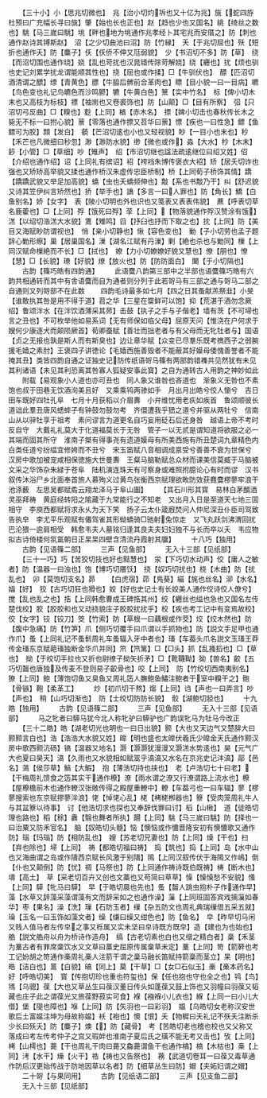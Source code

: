 <!-- { "loadSidebar": true } -->
　　【三十小】小【思兆切微也】　兆【治小切灼坼也又十亿为兆】旐【蛇四斿杜预曰广充幅长寻曰旐】肇【始也长也正也】赵【趋也少也又国名】絩【绮丝之数也】駣【马三嵗曰駣】垗【畔也地为垗通作兆孝经卜其宅兆而安厝之】防【刺也通作赵诗其镈斯赵】　沼【之少切曲池曰沼】防【竹縁】　夭【于兆切屈也】殀【短折也通作夭】防【麋子】仸【仸侨不伸又尫弱貌】　少【书沼切不多】防【草】　绕【而沼切围也通作绕】娆【乱也苛扰也汉晁错传除苛解娆】绕【纒也】扰【烦也驯也史记刘累学扰龙谓能顺其性也】挠【屈也或作揉】□【牛驯伏也】　醥【匹沼切酒清谓之醥】缥【青黄色】膘【牛脇后髀前合革肉也】瞟【目小貌一曰一目病】皫【鸟色变也礼记鸟皫色而沙鸣鬰】犥【牛黄白色】篻【实中竹名】　标【俾小切木末也又高枝为标枝】褾【袖耑也又卷裘饰也】防【山颠】□【目有所察】　弨【只沼切弓反曲】□【糗也】麨【上同】楢【赤木名】　摽【婢小切击也春秋传长木之毙无不标一曰拊心貌】蔈【零落也通作摽又苕华曰蔈】慓【疾也一曰性急】鳔【鱼鳔可为胶】顠【发白】　藐【芒沼切逺也小也又轻视貌】眇【一目小也末也】秒【禾芒也凡微细曰秒忽】渺【渺防水貌】缈【微也或作】淼【大水】杪【木末】篎【小管】□【草细】吵【雉声】　绍【市沼切继也諡法疏逺继位曰绍又姓】佋【介绍也通作绍】诏【上同礼有摈诏】袑【袴裆朱博传褒衣大袑】矫【居夭切诈也强也又矫矫高举貌又揉也通作桥汉朱虚传忠臣桥制】桥【上同荀子桥饰其情】蹻【蹻蹻武貌又举足加高貌】蟜【虫也夭蟜频伸也】敽【系也书敽乃干】纠【舒迟貌又诗其笠伊纠言矫然也】挢【举手也】譑【多言一曰人罪也】防【角长】鱎【白鱼别名】娇【女字】　表【陂小切明也外也识也又笺表又表表伟貌】　藨【呼表切草名鹿藿也】□【上同】殍【饿死曰殍】莩【上同】【物落貌通作殍汉赞涂有饿】　溔【以绍切浩溔大水貌】鷕【雉鸣】舀【抒臼也抒而下取之也】抌【上同】防【美目又海赋眇防谓视也】　悄【亲小切静也】愀【容色变也】　勦【子小切劳也孟子题辞心勦形瘵】巢【居巢国名】漅【湖名江赋有丹漅】剿【絶也杀也与勦同】樔【上同汉赋命樔絶而不长】□【拭也】　嫽【力小切嫽嫽好貌又慧也】僚【朋也】憭【慧】□【长貌】璙【好貌】燎【放火也】防【防防面白】　闄【于小切隔也】
　　古韵【篠巧皓有四韵通】
　　此语麌八韵第三部中之半部也语麌篠巧皓有六韵共相通转而其中有舎语麌而自为通者则分列于此若哿马有三部之通与哿马二部之自通则又列哿部不在此数
　　四韵毛诗最多如七月【四之日其蚤献羔祭韭】小旻【谁敢执其咎是用不得于道】苕之华【三星在罶鲜可以饱】抑【荒湛于酒勿念厥绍】鲁颂泮水【在泮饮酒薄采其茒】击鼓【执子之手与子偕老】墙有茨【不可埽也言之丑也】不可枚举他如易系词【无有师保如临父母】屈原天问【惟浇在户何求于嫂何少康逐犬而颠陨厥首】荀卿蚕赋【善壮而拙老者与有父母而无牝牡者与】国语【贞之无报也孰是斯人而有斯臭也】边让章华赋【众变已尽羣乐既考擕西子之弱腕援毛嫱之素肘】王褒四子讲徳论【毛嫱西施善毁者不能蔽其好嫫母倭傀善誉者不能掩其丑】类皆四韵自通之证独史记防传纸语哿马篠有两部韵错襍共见然犹有未见其利诸语【未见其利恐离其咎寡人狐疑安事此寳】之自为通转古人用韵之神妙如此
　　附载【易观象小人道也亦可丑也　同人象又谁咎也吝道也　渐象义无咎也不素饱也叔于田巷无饮酒洵美且好　又乘乘鸨两骖如手　月出月出皓兮佼人懰兮　吉日田车既好四牡孔阜　七月十月获稻以介眉夀　小弁维忧用老疢如疾首　鲁颂顺彼长道诎此羣丑唐风蟋蟀子有钟鼓勿鼓勿考　齐儇遭我乎峱之道兮并驱从两牡兮　信南山从以骍牡享于祖考　素问谬言为道更名自巧妄用砭石后还身咎　越语上帝不考时反自守　大戴礼礼莫大于化道福莫长于无咎　管子一以无贰是谓知道将欲服之必一其端而固其所守　淮南子桀有得事尧有遗道嫫母有所美西施有所丑楚词九章精色内白类任道兮纷緼宜修姱而不丑兮　宋玉笛赋八音相调成禀受兮善善不衰为世保兮　汉房中歌加被宠咸相保徳施大世曼夀　王粲马脑勒赋总众材而课美信莫臧于马脑被文采之华饰杂朱緑于苍阜　陆机演连珠天有可察身或难照拊臆论心有时而谬　汉书叙传沐浴尸乡北面奉首旅人慕殉义过黄鸟张衡西京赋理欲畋防效获麑麌樛蓼牢浪干池涤薮　左思吴都赋矞云翔龙泽马于阜山圗】
　　【其石川形其寳　易林白茅醑酒灵巫拜祷　黄庭经转阳之隂藏于九常能行之不知老　又出月入日是至道天七地三囬相守　李庾西都赋将求永乆为天下笑　扬子云太仆箴廐焚问人仲尼深丑仆臣司驾致告执皁　李尤平乐观赋有僊驾雀其形蚴蟜骑□驰射兔惊走　又飞丸跃剑沸渭回扰巴沦猥一逾肩相受　韩愈韦夫人墓铭归逢其良夫夫妇妇独不与长而卒以夭　韦应物拟古诗倚楼何氛氲朝日正杲杲四壁含清流丹霞射其牖】
　　十八巧【独用】
　　古韵【见语篠二部】
　　三声【见鱼部】
　　无入十三部【见纸部】
　　【三十一巧】巧【苦狡切技也好也黠慧也】　泶【下巧切水动声】佼【庸人之敏者】防【温器一曰浊也】饱【博巧切餍饫】　挠【奴巧切扰也】桡【木曲】防【扰乱也】　卯【莫饱切支名】昴
　　【白虎宿】茆【鳬葵】緢【旄也丝名】泖【水名】媌【好】　狡【古巧切狂也猾也】姣【好也史记士有长姣美人通作佼诗佼人僚兮】搅【乱也乱之也】捁【上同韩愈曹成王碑捁其州】绞【纒丝也缢也急也又国名左传楚伐绞】胶【胶胶和也又动挠貌庄子胶胶扰扰乎】校【疾也考工记中有变焉故校】佼【女字】铰【铰刀】筊【竹索】防【草根一曰藕根或作茭】烄【烄木然也】防【腹中急痛】防【竹笋】爪【侧巧切覆手曰爪谓以手抓物也】防【説文手足甲也通作爪】蚤【上同礼记不蚤鬋周礼车蚤辐入牙中者也】瑵【车葢头爪名説文玉瑵王莽传金瑵东京赋葩瑵独断金华爪并同】笊【笊篱】□【□头】抓【乱搔搯也】□【草也】　拗【于绞切手拉也又折也尉缭子拗矢折矛】□【靴韈靿】狕【兽名】齩【五巧切齧也唐独及传麦不登则易子齩骨也】咬【上同】　防【竹绞切西南夷别名】獠【上同】鲍【薄饱切鱼又臭鱼又周礼笾人膴鲍鱼鱐注鲍者于室中糗干之】骲【骨镞】鞄【柔革工】
　　炒【初爪切干熬】煼【上同】诌【声也一曰弄言】吵【声也】　稍【山巧切渐也】　防【士绞切防防长貌】　骹【湖鲍切胫也】
　　十九皓【独用】
　　古韵【见语篠二部】
　　三声【见鱼部】
　　无入十三部【见语部】
　　马之牝者曰騲马犹今北人称牝驴曰騲驴也广韵误牝马为牡马今改正
　　【三十二皓】皓【湖老切光也明也一曰日出貌】颢【大也又天边气又楚辞大曰颢颢言白也】浩【浩浩大水貌又姓】皥【明也盛也太皥伏羲氏少皥金天氏通作颢汉房中歌西颢沆砀】镐【温器又地名】灏【灏灏犹漫漫又灏溔水势逺也】昊【元气广大也夏曰昊天】滈【久雨也又水貌相如赋翯乎滈滈又水名在京兆史记沣滈】鄗【邑名】薃【侯莎草】鰝【大鰕】　抱【薄浩切持也挟也】　老【卢浩切七十曰老】【干梅周礼馈食之笾其实干通作橑】潦【雨水谓之潦又行潦谓路上流水也】橑【屋橑檐前木也通作轑汉张敞传得之殿屋重轑中】轑【车葢弓也一曰车辐】蓼【樛蓼搜索也东京赋摎蓼泮浪】恅【悼恅心乱】栳【栲栳栁器也】簝【受肉笼周礼牛人与其盆簝以待事】　讨【他浩切求也探也又奉辞伐罪曰讨】槄【山楸】　道【徒皓切理也路也】稻【稌】纛【翳也舞者所执】翿【上同】駣【马三嵗曰駣】防【择也一曰治粟又防禾官名】　脑【奴皓切头髓】恼【懊恼或作憹晋隆安初有懊憹歌又通作防】瑙【玛瑙】防【相防乱也】　嫂【苏老切兄妻也】防【上同】燥【干也】扫【弃也除也】埽【上同】　祷【都皓切福曰祷】　捣【筑也】捣【上同】岛【水中山也又海曲谓之岛或作隯西京赋长风激于别隯】隝【上同汉叙传伏于海隝又作嶋】倒【仆也又颠倒】防【忧】禂【马祭也】防【上同通作祷诗既伯既祷】梼【断木也】壔【高土】　草【采老切百卉又创也文藁也又苟简曰草草】懆【懆懆愁不安貌】慅【上同】騲【牝马曰騲】　早【于皓切晨也先也】蚤【齧人跳虫抱朴子作通作早】藻【水草又辞藻采藻谓藻有文而辞采如之也通作澡】薻【上同班固答宾戏摛薻如春华】枣【果名】澡【洗】璅【石防玉者】缫【杂五防文也周礼典瑞缫借五采五就】璪【玉名一曰玉饰如藻文者】缲【缣曰缲又绀色也】防【鱼名】　皁【昨早切马闲又贱人值马者左传皁之事又栎属又实未坚曰皁诗既方既皁】造【建也为也始也】艁【説文艁舟以舟为桥诗作造舟】　缟【古老切素也白也又缯之精白者】稾【禾茎为藳古者有罪席稾饮水又文草曰藁史屈原传属稾草未定】藳【上同】笴【箭簳也考工记妢胡之笴通作槀周礼槀人注箭干谓之稾马融长笛赋持箭稾而茎立】杲【明也】皓【洁白也】暠【白貌】皜【同上】菒【干草】□【女□石似玉】槀【槀本药名】　好【呼皓切美】　寳【传抱切珍也重也符玺也】保【任也抱也守也全之也】鸨【鸟】駂【乌骢】葆【大也又草丛生曰葆汉董日传头如蓬葆又鼓上饰也又羽幢曰羽葆又韬藏也庄子此之谓葆光又旅葆野菽实可食】褓【襁褓小儿衣也】緥【上同一曰小儿大借】堡【隄也障也】堢【上同】防【矢羽也一曰彩羽】　媪【乌皓切女老称汉安世歌后土富媪注坤为母故称媪】袄【袍也】懊【恨】夭【物穉曰夭礼记不殀夭注断杀少长曰殀夭】防【麋子】燠【】防【藏骨】　考【苦皓切老也稽也校也又父称又落成曰考左传考仲子之宫又瑕衅也淮南子夏后氏之璜不能无考又击也】攷【上同】栲【山樗也】薧【干也周礼干肉曰薧又鱻薧谓鱼干也通作槁】槁【木枯也】槀【上同】洘【水干】燺【火干】祰【祷也又告祭也】　蓩【武道切卷耳一曰葆又毒草通作防后汉更始传战于防地因草以名者】防【细草丛生曰防】媢【夫妬妇谓之媢】
　　二十哿【与果同用】
　　古韵【见纸语二部】
　　三声【见支鱼二部】
　　无入十三部【见纸部】
